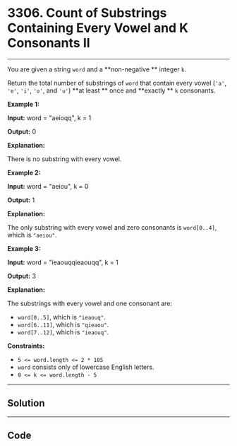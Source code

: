 # 3306. Count of Substrings Containing Every Vowel and K Consonants II

---

You are given a string `word` and a **non-negative ** integer `k`.

Return the total number of substrings of `word` that contain every vowel (`'a'`, `'e'`, `'i'`, `'o'`, and `'u'`) **at least ** once and **exactly ** `k` consonants.

 

**Example 1:**

**Input:** word = "aeioqq", k = 1

**Output:** 0

**Explanation:**

There is no substring with every vowel.

**Example 2:**

**Input:** word = "aeiou", k = 0

**Output:** 1

**Explanation:**

The only substring with every vowel and zero consonants is `word[0..4]`, which is `"aeiou"`.

**Example 3:**

**Input:** word = "ieaouqqieaouqq", k = 1

**Output:** 3

**Explanation:**

The substrings with every vowel and one consonant are:

  * `word[0..5]`, which is `"ieaouq"`.
  * `word[6..11]`, which is `"qieaou"`.
  * `word[7..12]`, which is `"ieaouq"`.



 

**Constraints:**

  * `5 <= word.length <= 2 * 105`
  * `word` consists only of lowercase English letters.
  * `0 <= k <= word.length - 5`

---

## Solution



---

## Code
```python


```